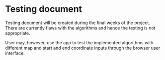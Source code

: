 # Testing document

Testing document will be created during the final weeks of the project. There are currently flaws with the algorithms and hence the testing is not appropriate.

User may, however, use the app to test the implemented algorithms with different map and start and end coordinate inputs through the browser user interface.